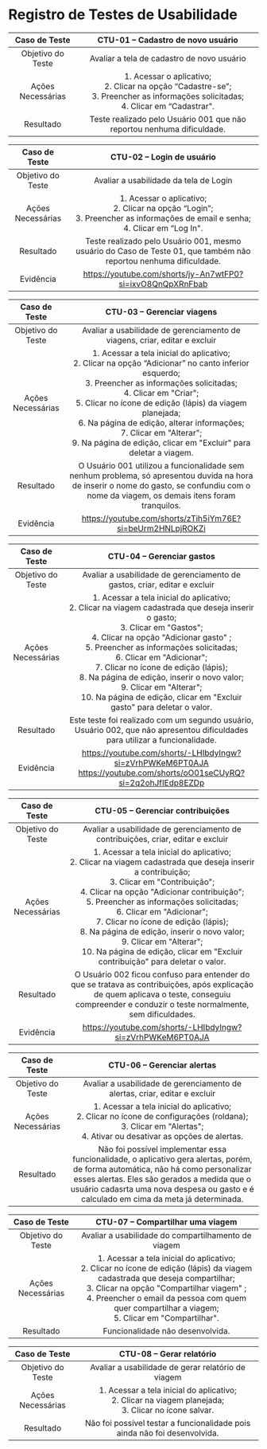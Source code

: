 # Registro de Testes de Usabilidade

| **Caso de Teste** 	| **CTU-01 – Cadastro de novo usuário** 	|
|:---:	|:---:	|
| Objetivo do Teste 	| Avaliar a tela de cadastro de novo usuário |
| Ações Necessárias 	| 1. Acessar o aplicativo; <br> 2. Clicar na opção “Cadastre-se”; <br> 3. Preencher as informações solicitadas; <br> 4. Clicar em “Cadastrar". |
| Resultado	| Teste realizado pelo Usuário 001 que não reportou nenhuma dificuldade. |

| **Caso de Teste** 	| **CTU-02 – Login de usuário** 	|
|:---:	|:---:	|
| Objetivo do Teste 	| Avaliar a usabilidade da tela de Login |
| Ações Necessárias 	| 1. Acessar o aplicativo; <br> 2. Clicar na opção “Login”; <br> 3. Preencher as informações de email e senha; <br> 4. Clicar em “Log In". |
| Resultado	| Teste realizado pelo Usuário 001, mesmo usuário do Caso de Teste 01, que também não reportou nenhuma dificuldade. |
| Evidência	| https://youtube.com/shorts/jy-An7wtFP0?si=ixvO8QnQpXRnFbab |

| **Caso de Teste** 	| **CTU-03 – Gerenciar viagens** 	|
|:---:	|:---:	|
| Objetivo do Teste 	| Avaliar a usabilidade de gerenciamento de viagens, criar, editar e excluir  |
| Ações Necessárias 	| 1. Acessar a tela inicial do aplicativo; <br> 2. Clicar na opção “Adicionar” no canto inferior esquerdo; <br> 3. Preencher as informações solicitadas; <br> 4. Clicar em "Criar"; <br> 5. Clicar no ícone de edição (lápis) da viagem planejada; <br> 6. Na página de edição, alterar informações; <br> 7. Clicar em "Alterar"; <br> 9. Na página de edição, clicar em "Excluir" para deletar a viagem. |
| Resultado	| O Usuário 001 utilizou a funcionalidade sem nenhum problema, só apresentou duvida na hora de inserir o nome do gasto, se confundiu com o nome da viagem, os demais itens foram tranquilos. |
| Evidência	| https://youtube.com/shorts/zTih5iYm76E?si=beUrm2HNLpjROKZi |


| **Caso de Teste** 	| **CTU-04 – Gerenciar gastos** 	|
|:---:	|:---:	|
| Objetivo do Teste 	| Avaliar a usabilidade de gerenciamento de gastos, criar, editar e excluir |
| Ações Necessárias 	| 1. Acessar a tela inicial do aplicativo; <br> 2. Clicar na viagem cadastrada que deseja inserir o gasto; <br> 3. Clicar em "Gastos"; <br> 4. Clicar na opção "Adicionar gasto" ; <br> 5. Preencher as informações solicitadas; <br> 6. Clicar em "Adicionar"; <br> 7. Clicar no ícone de edição (lápis); <br> 8. Na página de edição, inserir o novo valor; <br> 9. Clicar em "Alterar"; <br> 10. Na página de edição, clicar em "Excluir gasto" para deletar o valor. |
| Resultado	| Este teste foi realizado com um segundo usuário, Usuário 002, que não apresentou dificuldades para utilizar a funcionalidade. |
| Evidência	|https://youtube.com/shorts/-LHIbdyIngw?si=zVrhPWKeM6PT0AJA  <br> https://youtube.com/shorts/oO01seCUyRQ?si=2q2ohJfIEdp8EZDp|

| **Caso de Teste** 	| **CTU-05 – Gerenciar contribuições** 	|
|:---:	|:---:	|
| Objetivo do Teste 	| Avaliar a usabilidade de gerenciamento de contribuições, criar, editar e excluir |
| Ações Necessárias 	| 1. Acessar a tela inicial do aplicativo; <br> 2. Clicar na viagem cadastrada que deseja inserir a contribuição; <br> 3. Clicar em "Contribuição"; <br> 4. Clicar na opção "Adicionar contribuição"; <br> 5. Preencher as informações solicitadas; <br> 6. Clicar em "Adicionar"; <br> 7. Clicar no ícone de edição (lápis); <br> 8. Na página de edição, inserir o novo valor; <br> 9. Clicar em "Alterar"; <br> 10. Na página de edição, clicar em "Excluir contribuição" para deletar o valor. |
| Resultado	| O Usuário 002 ficou confuso para entender do que se tratava as contribuições, após explicação de quem aplicava o teste, conseguiu compreender e conduzir o teste normalmente, sem dificuldades. |
| Evidência	|https://youtube.com/shorts/-LHIbdyIngw?si=zVrhPWKeM6PT0AJA |

| **Caso de Teste** 	| **CTU-06 – Gerenciar alertas** 	|
|:---:	|:---:	|
| Objetivo do Teste 	| Avaliar a usabilidade de gerenciamento de alertas, criar, editar e excluir |
| Ações Necessárias 	| 1. Acessar a tela inicial do aplicativo; <br> 2. Clicar no ícone de configurações (roldana); <br> 3. Clicar em "Alertas"; <br> 4. Ativar ou desativar as opções de alertas. |
| Resultado	| Não foi possível implementar essa funcionalidade, o aplicativo gera alertas, porém, de forma automática, não há como personalizar esses alertas. Eles são gerados a medida que o usuário cadasrta uma nova despesa ou gasto e é calculado em cima da meta já determinada. |


| **Caso de Teste** 	| **CTU-07 – Compartilhar uma viagem** 	|
|:---:	|:---:	|
| Objetivo do Teste 	| Avaliar a usabilidade do compartilhamento de viagem |
| Ações Necessárias 	| 1. Acessar a tela inicial do aplicativo; <br> 2. Clicar no ícone de edição (lápis) da viagem cadastrada que deseja compartilhar; <br> 3. Clicar na opção "Compartilhar viagem" ; <br> 4. Preencher o email da pessoa com quem quer compartilhar a viagem; <br> 5. Clicar em "Compartilhar". |
| Resultado	| Funcionalidade não desenvolvida. |


| **Caso de Teste** 	| **CTU-08 – Gerar relatório** 	|
|:---:	|:---:	|
| Objetivo do Teste 	| Avaliar a usabilidade de gerar relatório de viagem |
| Ações Necessárias 	| 1. Acessar a tela inicial do aplicativo; <br> 2. Clicar na viagem planejada; <br> 3. Clicar no ícone salvar. <br> |
| Resultado	| Não foi possível testar a funcionalidade pois ainda não foi desenvolvida. |


